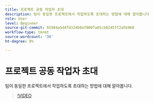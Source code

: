 ```yaml
---
title: 프로젝트 공동 작업자 초대
description: 팀이 동일한 프로젝트에서 작업하도록 초대하는 방법에 대해 알아봅니다
role: User
level: Beginner
source-git-commit: 91984a5d4fd32db0af0007a65cb9245ff2a5b960
workflow-type: tm+mt
source-wordcount: '30'
ht-degree: 0%

---
```


# 프로젝트 공동 작업자 초대

팀이 동일한 프로젝트에서 작업하도록 초대하는 방법에 대해 알아봅니다.

>[!VIDEO](https://video.tv.adobe.com/v/3420253?quality=12&learn=on&hidetitle=true)
